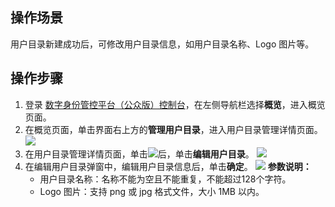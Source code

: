 ## 操作场景
用户目录新建成功后，可修改用户目录信息，如用户目录名称、Logo 图片等。


## 操作步骤
1. 登录 [数字身份管控平台（公众版）控制台](https://console.cloud.tencent.com/ciam)，在左侧导航栏选择**概览**，进入概览页面。
2. 在概览页面，单击界面右上方的**管理用户目录**，进入用户目录管理详情页面。
![](https://main.qcloudimg.com/raw/4a6ede8bc019f767de5d96bc404a8188.png)
3. 在用户目录管理详情页面，单击![](https://main.qcloudimg.com/raw/1ac336a5dc7945726e71a9da56cdcdbb.png)后，单击**编辑用户目录**。
![](https://qcloudimg.tencent-cloud.cn/raw/535429769399071c5b579bc703eef484.png)
4. 在编辑用户目录弹窗中，编辑用户目录信息后，单击**确定**。
![](https://qcloudimg.tencent-cloud.cn/raw/d13cf9e4e2aaa84b14a6ef4eb70c7155.png)
  **参数说明：**
   - 用户目录名称：名称不能为空且不能重复，不能超过128个字符。
   - Logo 图片：支持 png 或 jpg 格式文件，大小 1MB 以内。

